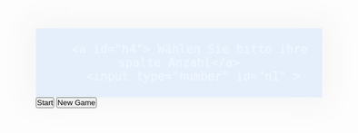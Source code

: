<!DOCTYPE html>
<html lang="en">

<head>
    <meta charset="UTF-8">
    <meta http-equiv="X-UA-Compatible" content="IE=edge">
    <meta name="viewport" content="width=device-width, initial-scale=1.0">
    <title>Document</title>
  <style>
    *{
    margin: 0;
padding: 0;    
}

.numb {
    font-size: 5em;
    margin-left: 10px;
    border-radius: 10px;
    border: none;
    background-color: rgba(224, 235, 20, 0.616);
}

#btn {
    width: 19%;
    height: 7rem;
    border-radius: 20px;
    border: none;
    font-size: 18px;
    background-color: rgba(255, 0, 0, 0.311);
    box-shadow: Inset 0px 0px 49px 16px #2b1f1f;
    margin-top: 15px;
    color: aliceblue;
    margin-left: 15px;
    margin-right: 15px;
    padding: 5px;

}

body,
html {
    height: 100%;



}

#g1 {
    background-image: url("Zahlenspileimag.jpg");
height: 100vh;
    
    background-repeat: no-repeat;
    background-size: cover;

}
#h4{
grid-area: h4; 
grid-column-start: 2;
grid-column-end: 5;
grid-row-start: 1;
grid-row-end: 2;
}
#n1{
    height: 20px;
    font-size: 15px;
    width: 160px;
    grid-area: n1; 
    grid-row-start: 2;
    grid-row-end: 3;
    grid-column-start: 3;
grid-column-end: 4;

}
.message {
    color: aliceblue;
    font-size: x-large;
    background-color: rgba(191, 217, 250, 0.391);
  

    display: grid;
 grid-template-columns: auto auto auto
 auto auto auto ;
 grid-template-rows: auto auto auto;
  gap: 2px;
  text-align: center;
  justify-content: center;
    padding: 5px;
    box-shadow:  0px 0px 49px 16px #f5f5f5;

}

#txt {
    color: aliceblue;
    background-color: rgba(187, 190, 192, 0.332);
    font-size: 15px;
    display: flex;
    justify-content: center;
    width: 30%;
     margin-left: auto;
    margin-right: auto;
    border-radius: 10px;
    margin-top: 30px;
    
    
    
}

.game {
    display: flex;
    justify-content: center;

    margin-top: 35px;
    margin-bottom: 20px;

}

#b {
    display: flex;
    justify-content: space-between
}

  </style>
</head>

<body id="g1">
    <div class="message">
       
       <a id="h4"> Wählen Sie bitte ihre spalte Anzahl</a>
        <input type="number" id="n1" >
</div>
    <div class="game"></div>
    <div id="txt"></div>
    <div id="b">
        <button type="button" id="btn">Start</button>
        <button type="button" onclick="location.reload()" id="btn">New Game</button>
    </div>


    

   <script>
    const gameArea = document.querySelector(".game");
const button = document.querySelector("button");
const message = document.querySelector(".message");
const txt = document.querySelector("#txt");
let gamePlay = false;
let score = 0;
button.addEventListener("click", function () {
    if (!gamePlay) {
        maker(document.getElementById("n1").value);
        gamePlay = true;
        score = 0;
        document.getElementById("txt").innerHTML = "Grün : Hoch ↑ </br>  Rot : Runter ↓ </br>  BLAU : RICHTIG 👍";
        txt.style.padding="5px";
        button.innerHTML = "Checker Combo";
    } else {
        
        const numbers = document.querySelectorAll(".numb");
        score++;
        message.innerHTML = "Deine Versuch : " + score;
        let winCondition = 0;
        for (let i = 0; i < numbers.length; i++) {

            if (numbers[i].value == numbers[i].correct) {

                numbers[i].style.backgroundColor = "rgba(135, 843, 251, 0.476)";
                numbers[i].style.color = "white";
                winCondition++;
            } else {
                let color = (numbers[i].value < numbers[i].correct) ? "rgba(219, 213, 73, 0.276)" : "rgba(255, 0, 0, 0.311)";
                numbers[i].style.backgroundColor = color;
                numbers[i].style.color = "black";

            }
            if (winCondition == numbers.length) {

                message.innerHTML += " </br>  </br> Sie haben gevonen";
            }

        }
    }
});
function maker(num) {
    for (let x = 0; x < num; x++) {
        let el = document.createElement("input");
        el.setAttribute("type", "number");
        el.max = 9;
        el.min = 0;
        el.size = 1;
        el.style.width = "45px";
        el.style.height="50px";
        el.style.fontSize="25px";
        el.classList.add("numb");
        el.correct = Math.floor(Math.random() * 10);
        el.value =  0;
        el.order = x;

        gameArea.appendChild(el);
    }
}


   </script>
</body>

</html>
